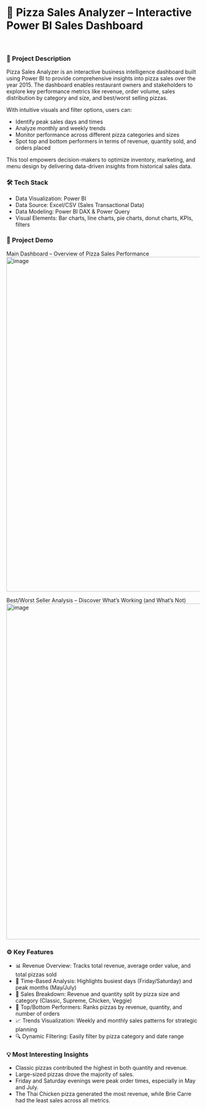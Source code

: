 # 🍕 Pizza Sales Analyzer – Interactive Power BI Sales Dashboard
<br>

### 📌 Project Description

Pizza Sales Analyzer is an interactive business intelligence dashboard built using Power BI to provide comprehensive insights into pizza sales over the year 2015. The dashboard enables restaurant owners and stakeholders to explore key performance metrics like revenue, order volume, sales distribution by category and size, and best/worst selling pizzas.

With intuitive visuals and filter options, users can:

- Identify peak sales days and times
- Analyze monthly and weekly trends
- Monitor performance across different pizza categories and sizes
- Spot top and bottom performers in terms of revenue, quantity sold, and orders placed

This tool empowers decision-makers to optimize inventory, marketing, and menu design by delivering data-driven insights from historical sales data.

### 🛠 Tech Stack

- Data Visualization: Power BI
- Data Source: Excel/CSV (Sales Transactional Data)
- Data Modeling: Power BI DAX & Power Query
- Visual Elements: Bar charts, line charts, pie charts, donut charts, KPIs, filters


### 📸 Project Demo

Main Dashboard – Overview of Pizza Sales Performance
<img width="1552" height="872" alt="image" src="https://github.com/user-attachments/assets/044c000c-f958-4d00-a605-b2413d319ba0" />

Best/Worst Seller Analysis – Discover What’s Working (and What’s Not)
<img width="1553" height="875" alt="image" src="https://github.com/user-attachments/assets/e3bf1fd0-0f69-4778-afbf-b1b423ff6f19" />

### ⚙️ Key Features

- 📊 Revenue Overview: Tracks total revenue, average order value, and total pizzas sold
- 📅 Time-Based Analysis: Highlights busiest days (Friday/Saturday) and peak months (May/July)
- 🍕 Sales Breakdown: Revenue and quantity split by pizza size and category (Classic, Supreme, Chicken, Veggie)
- 🥇 Top/Bottom Performers: Ranks pizzas by revenue, quantity, and number of orders
- 📈 Trends Visualization: Weekly and monthly sales patterns for strategic planning
- 🔍 Dynamic Filtering: Easily filter by pizza category and date range



### 💡 Most Interesting Insights

- Classic pizzas contributed the highest in both quantity and revenue.
- Large-sized pizzas drove the majority of sales.
- Friday and Saturday evenings were peak order times, especially in May and July.
- The Thai Chicken pizza generated the most revenue, while Brie Carre had the least sales across all metrics.
